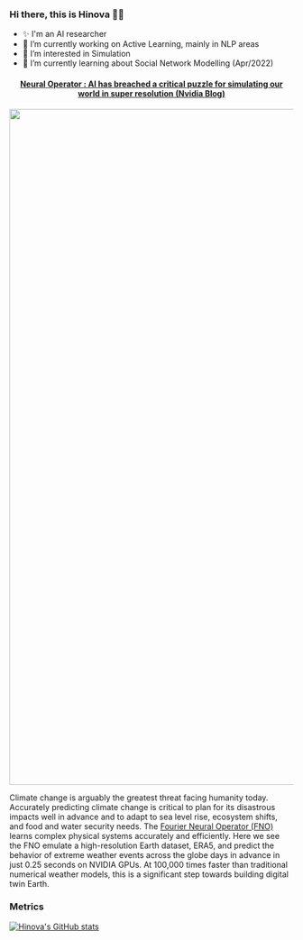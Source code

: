 ### Hi there, this is Hinova 👨‍🔬
- ✨ I'm an AI researcher
- 🔭 I’m currently working on Active Learning, mainly in NLP areas
- 🤔 I’m interested in Simulation
- 🌱 I’m currently learning about Social Network Modelling (Apr/2022)

<p>
<h4 align='center'> <a href="https://blogs.nvidia.com/blog/2021/11/16/ai-science-climate-change/?ncid=so-nvsh-811699#cid=hpc06_so-nvsh_en-us">Neural Operator : AI has breached a critical puzzle for simulating our world in super resolution (Nvidia Blog)</a></h4>
<img src="/ezgif.com-gif-maker.gif" width='1200px'/>

Climate change is arguably the greatest threat facing humanity today. Accurately predicting climate change is critical to plan for its disastrous impacts well in advance and to adapt to sea level rise, ecosystem shifts, and food and water security needs. The [Fourier Neural Operator (FNO)](https://github.com/hinofafa/fourier_neural_operator) learns complex physical systems accurately and efficiently. Here we see the FNO emulate a high-resolution Earth dataset, ERA5, and predict the behavior of extreme weather events across the globe days in advance in just 0.25 seconds on NVIDIA GPUs. At 100,000 times faster than traditional numerical weather models, this is a significant step towards building digital twin Earth.

</p>

### Metrics
[![Hinova's GitHub stats](https://github-readme-stats.vercel.app/api?username=hinofafa)](https://github.com/anuraghazra/github-readme-stats&theme=synthwave)

<!--
**hinofafa/hinofafa** is a ✨ _special_ ✨ repository because its `README.md` (this file) appears on your GitHub profile.

Here are some ideas to get you to work with:

- 🔭 I’m currently working on ...
- 🌱 I’m currently learning ...
- 👯 I’m looking to collaborate on ...
- 🤔 I’m looking for help with ...
- 💬 Ask me about 
- 📫 How to reach me: ...
- 😄 Pronouns: ...
- ⚡ Fun fact: ...
-->
